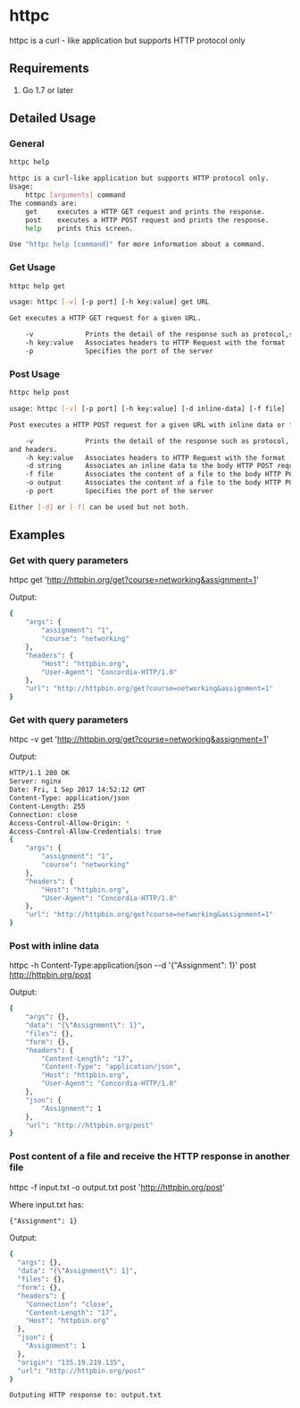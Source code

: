 # httpc
httpc is a curl - like application but supports HTTP protocol only

## Requirements
1. Go 1.7 or later

## Detailed Usage

### General

``` bash
httpc help

httpc is a curl-like application but supports HTTP protocol only.
Usage:
    httpc [arguments] command
The commands are:
    get     executes a HTTP GET request and prints the response.
    post    executes a HTTP POST request and prints the response.
    help    prints this screen.

Use "httpc help [command]" for more information about a command.
```

### Get Usage

``` bash
httpc help get

usage: httpc [-v] [-p port] [-h key:value] get URL

Get executes a HTTP GET request for a given URL.

    -v             Prints the detail of the response such as protocol,status,and headers.
    -h key:value   Associates headers to HTTP Request with the format 'key:value'.
    -p             Specifies the port of the server
```

### Post Usage

``` bash
httpc help post

usage: httpc [-v] [-p port] [-h key:value] [-d inline-data] [-f file] [-o output] post URL

Post executes a HTTP POST request for a given URL with inline data or from file.

    -v             Prints the detail of the response such as protocol, status, 
and headers.
    -h key:value   Associates headers to HTTP Request with the format 'key:value'.
    -d string      Associates an inline data to the body HTTP POST request.
    -f file        Associates the content of a file to the body HTTP POST request.
    -o output      Associates the content of a file to the body HTTP POST request.
    -p port        Specifies the port of the server

Either [-d] or [-f] can be used but not both.
```

## Examples

### Get with query parameters

httpc get 'http://httpbin.org/get?course=networking&assignment=1'

Output:
``` bash
{
    "args": {
        "assignment": "1",
        "course": "networking"
    },
    "headers": {
        "Host": "httpbin.org",
        "User-Agent": "Concordia-HTTP/1.0"
    },
    "url": "http://httpbin.org/get?course=networking&assignment=1"
}
```

### Get with query parameters

httpc -v get 'http://httpbin.org/get?course=networking&assignment=1'

Output:
``` bash
HTTP/1.1 200 OK
Server: nginx
Date: Fri, 1 Sep 2017 14:52:12 GMT
Content-Type: application/json
Content-Length: 255
Connection: close
Access-Control-Allow-Origin: *
Access-Control-Allow-Credentials: true
{
    "args": {
        "assignment": "1",
        "course": "networking"
    },
    "headers": {
        "Host": "httpbin.org",
        "User-Agent": "Concordia-HTTP/1.0"
    },
    "url": "http://httpbin.org/get?course=networking&assignment=1"
}
```

### Post with inline data

httpc -h Content-Type:application/json --d '{"Assignment": 1}' post http://httpbin.org/post

Output:
``` bash
{
    "args": {},
    "data": "{\"Assignment\": 1}",
    "files": {},
    "form": {},
    "headers": {
        "Content-Length": "17",
        "Content-Type": "application/json",
        "Host": "httpbin.org",
        "User-Agent": "Concordia-HTTP/1.0"
    },
    "json": {
        "Assignment": 1
    },
    "url": "http://httpbin.org/post"
}
```

### Post content of a file and receive the HTTP response in another file

httpc -f input.txt -o output.txt post 'http://httpbin.org/post'

Where input.txt has: 

```txt
{"Assignment": 1}
```

Output:
```bash
{
  "args": {},
  "data": "{\"Assignment\": 1}",
  "files": {},
  "form": {},
  "headers": {
    "Connection": "close",
    "Content-Length": "17",
    "Host": "httpbin.org"
  },
  "json": {
    "Assignment": 1
  },
  "origin": "135.19.219.135",
  "url": "http://httpbin.org/post"
}

Outputing HTTP response to: output.txt
```